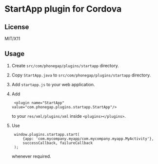 # StartApp plugin for Cordova

## License

MIT/X11

## Usage

1. Create `src/com/phonegap/plugins/startapp` directory.
2. Copy `StartApp.java` to `src/com/phonegap/plugins/startapp` directory.
3. Add `startapp.js` to your web application.
4. Add

        <plugin name="StartApp" value="com.phonegap.plugins.startapp.StartApp"/>

   to your `res/xml/plugins/xml` inside `<plugins></plugins>`.
5. Use

        window.plugins.startapp.start(
            {app: 'com.mycompany.myapp/com.mycompany.myapp.MyActivity'},
            successCallback, failureCallback
        );

   whenever required.
